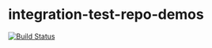 # integration-test-repo-demos

[![Build Status](https://travis-ci.com/Oisavictor/integration-test-repo-demo.svg?branch=master)](https://travis-ci.com/Oisavictor/integration-test-repo-demo)

